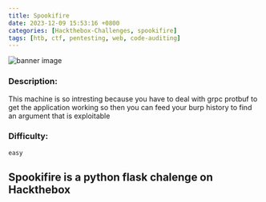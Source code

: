 ```yaml
---
title: Spookifire
date: 2023-12-09 15:53:16 +0800
categories: [Hackthebox-Challenges, spookifire]
tags: [htb, ctf, pentesting, web, code-auditing]
---
```



<img src="../../assets/global/banner.png" alt="banner image">


### Description:

This machine is so intresting because you have to deal with grpc protbuf to get the application working so then you can feed your burp history to find an argument that is exploitable

### Difficulty:

`easy`

## Spookifire is a python flask chalenge on Hackthebox





